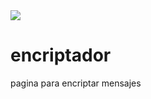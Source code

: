 <img src="https://github.com/DelianJ/encriptador/assets/114271050/3a4a09ad-7543-4361-b659-b1ed3b98e226"/>

# encriptador
pagina para encriptar mensajes 

